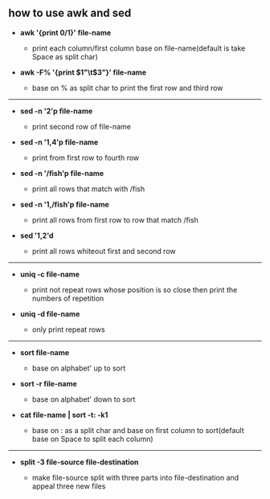 ## how to use awk and sed

- **awk '{print $0/$1}' file-name** 

    - print each column/first column base on file-name(default is take Space as split char)

- **awk -F% '{print $1"\t$3"}' file-name** 

    - base on % as split char to print the first row and third row


--------


- **sed -n '2'p file-name** 

    - print second row of file-name

- **sed -n '1,4'p file-name** 

    - print from first row to fourth row

- **sed -n '/fish'p file-name** 

    - print all rows that match with /fish

- **sed -n '1,/fish'p file-name** 

    - print all rows from first row to row that match /fish

- **sed '1,2'd** 

    - print all rows whiteout first and second row



--------



- **uniq -c file-name** 

    - print not repeat rows whose position is so close then print the numbers of repetition

- **uniq -d file-name** 

    - only print repeat rows


--------


- **sort file-name** 

    - base on alphabet' up to sort

- **sort -r file-name** 

    - base on alphabet' down to sort

- **cat file-name | sort -t: -k1** 


    - base on : as a split char and base on first column to sort(default base on Space to split each column)


--------



- **split -3 file-source file-destination** 

    - make file-source split with three parts into file-destination and appeal three new files
